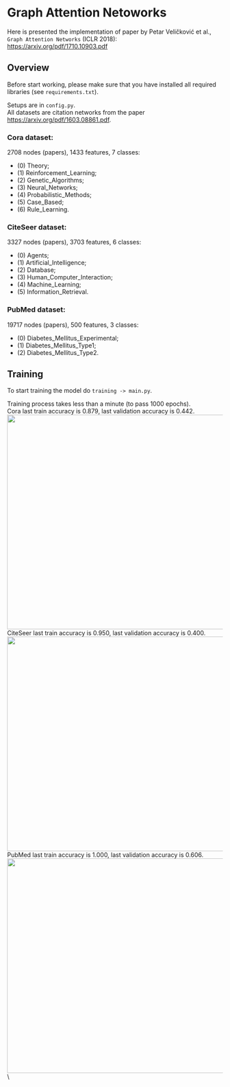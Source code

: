 # Graph Attention Netoworks

Here is presented the implementation of paper by Petar Veličković et al., `Graph Attention Networks` (ICLR 2018): \
https://arxiv.org/pdf/1710.10903.pdf


## Overview
Before start working, please make sure that you have installed all required libraries (see `requirements.txt`).

Setups are in `config.py`. \
All datasets are citation networks from the paper https://arxiv.org/pdf/1603.08861.pdf. 
### Cora dataset:
2708 nodes (papers), 1433 features, 7 classes:
  - (0) Theory;
  - (1) Reinforcement_Learning;
  - (2) Genetic_Algorithms;
  - (3) Neural_Networks;
  - (4) Probabilistic_Methods;
  - (5) Case_Based;
  - (6) Rule_Learning.
### CiteSeer dataset:
3327 nodes (papers), 3703 features, 6 classes:
  - (0) Agents;
  - (1) Artificial_Intelligence;
  - (2) Database;
  - (3) Human_Computer_Interaction;
  - (4) Machine_Learning;
  - (5) Information_Retrieval.
### PubMed dataset: 
19717 nodes (papers), 500 features, 3 classes:
  - (0) Diabetes_Mellitus_Experimental;
  - (1) Diabetes_Mellitus_Type1;
  - (2) Diabetes_Mellitus_Type2.

## Training
To start training the model do `training -> main.py`.

Training process takes less than a minute (to pass 1000 epochs). \
Cora last train accuracy is 0.879, last validation accuracy is 0.442. \
<img src="https://github.com/dorochka8/GraphAttention/assets/97133490/34b21715-c3c9-47e0-8ef9-6f816e967f4f" width="600" height="500"> \
CiteSeer last train accuracy is 0.950, last validation accuracy is 0.400. \
<img src="https://github.com/dorochka8/GraphAttention/assets/97133490/6d0aa06c-b0c0-4ddd-a58e-e39e64ae7422" width="600" height="500"> \
PubMed last train accuracy is 1.000, last validation accuracy is 0.606. \
<img src="https://github.com/dorochka8/GraphAttention/assets/97133490/970d79be-7085-4561-a55d-c33462ea0bc3" width="600" height="500">\
